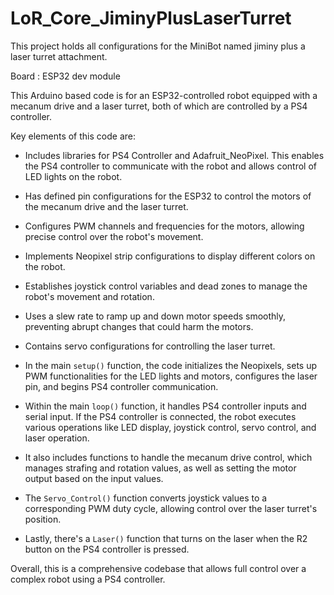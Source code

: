 # LoR_Core_JiminyPlusLaserTurret
This project holds all configurations for the MiniBot named jiminy plus a laser turret attachment.

Board : ESP32 dev module

This Arduino based code is for an ESP32-controlled robot equipped with a mecanum drive and a laser turret, both of which are controlled by a PS4 controller.

Key elements of this code are:

- Includes libraries for PS4 Controller and Adafruit_NeoPixel. This enables the PS4 controller to communicate with the robot and allows control of LED lights on the robot.

- Has defined pin configurations for the ESP32 to control the motors of the mecanum drive and the laser turret.

- Configures PWM channels and frequencies for the motors, allowing precise control over the robot's movement.

- Implements Neopixel strip configurations to display different colors on the robot.

- Establishes joystick control variables and dead zones to manage the robot's movement and rotation.

- Uses a slew rate to ramp up and down motor speeds smoothly, preventing abrupt changes that could harm the motors.

- Contains servo configurations for controlling the laser turret.

- In the main `setup()` function, the code initializes the Neopixels, sets up PWM functionalities for the LED lights and motors, configures the laser pin, and begins PS4 controller communication.

- Within the main `loop()` function, it handles PS4 controller inputs and serial input. If the PS4 controller is connected, the robot executes various operations like LED display, joystick control, servo control, and laser operation.

- It also includes functions to handle the mecanum drive control, which manages strafing and rotation values, as well as setting the motor output based on the input values.

- The `Servo_Control()` function converts joystick values to a corresponding PWM duty cycle, allowing control over the laser turret's position.

- Lastly, there's a `Laser()` function that turns on the laser when the R2 button on the PS4 controller is pressed.

Overall, this is a comprehensive codebase that allows full control over a complex robot using a PS4 controller.
